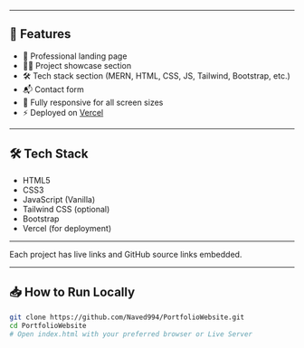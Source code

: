 
---

## 🚀 Features

- 💼 Professional landing page
- 👨‍💻 Project showcase section
- 🛠️ Tech stack section (MERN, HTML, CSS, JS, Tailwind, Bootstrap, etc.)
- 📬 Contact form
- 📱 Fully responsive for all screen sizes
- ⚡ Deployed on [Vercel](https://vercel.com/)

---

## 🛠️ Tech Stack

- HTML5
- CSS3
- JavaScript (Vanilla)
- Tailwind CSS (optional)
- Bootstrap
- Vercel (for deployment)

---


Each project has live links and GitHub source links embedded.

---

## 📥 How to Run Locally

```bash
git clone https://github.com/Naved994/PortfolioWebsite.git
cd PortfolioWebsite
# Open index.html with your preferred browser or Live Server
